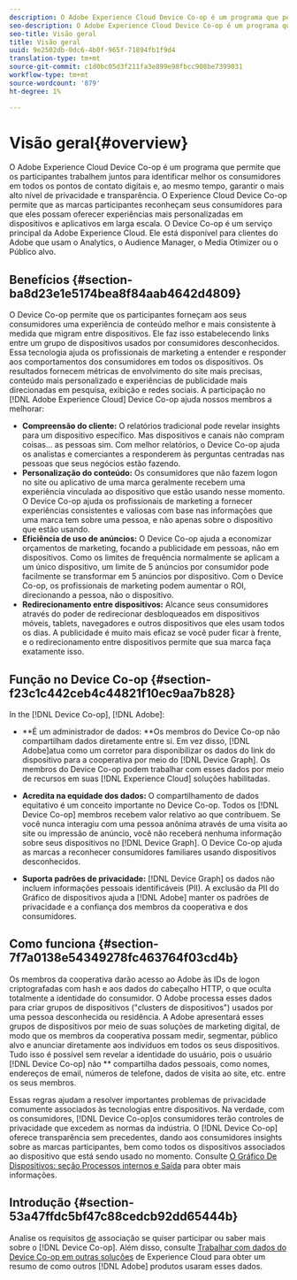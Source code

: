 ```yaml
---
description: O Adobe Experience Cloud Device Co-op é um programa que permite que os participantes trabalhem juntos para identificar melhor os consumidores em todos os pontos de contato digitais e, ao mesmo tempo, garantir o mais alto nível de privacidade e transparência. O Experience Cloud Device Co-op permite que as marcas participantes reconheçam seus consumidores para que eles possam oferecer experiências mais personalizadas em dispositivos e aplicativos em larga escala. O Device Co-op é um serviço principal da Adobe Experience Cloud. Ele está disponível para clientes do Adobe que usam o Analytics, o Audience Manager, o Media Otimizer ou o Público alvo.
seo-description: O Adobe Experience Cloud Device Co-op é um programa que permite que os participantes trabalhem juntos para identificar melhor os consumidores em todos os pontos de contato digitais e, ao mesmo tempo, garantir o mais alto nível de privacidade e transparência. O Experience Cloud Device Co-op permite que as marcas participantes reconheçam seus consumidores para que eles possam oferecer experiências mais personalizadas em dispositivos e aplicativos em larga escala. O Device Co-op é um serviço principal da Adobe Experience Cloud. Ele está disponível para clientes do Adobe que usam o Analytics, o Audience Manager, o Media Otimizer ou o Público alvo.
seo-title: Visão geral
title: Visão geral
uuid: 9e2502db-0dc6-4b0f-965f-71894fb1f9d4
translation-type: tm+mt
source-git-commit: c1d0bc05d3f211fa3e899e98fbcc908be7399031
workflow-type: tm+mt
source-wordcount: '879'
ht-degree: 1%

---
```



# Visão geral{#overview}

O Adobe Experience Cloud Device Co-op é um programa que permite que os participantes trabalhem juntos para identificar melhor os consumidores em todos os pontos de contato digitais e, ao mesmo tempo, garantir o mais alto nível de privacidade e transparência. O Experience Cloud Device Co-op permite que as marcas participantes reconheçam seus consumidores para que eles possam oferecer experiências mais personalizadas em dispositivos e aplicativos em larga escala. O Device Co-op é um serviço principal da Adobe Experience Cloud. Ele está disponível para clientes do Adobe que usam o Analytics, o Audience Manager, o Media Otimizer ou o Público alvo.

## Benefícios {#section-ba8d23e1e5174bea8f84aab4642d4809}

O Device Co-op permite que os participantes forneçam aos seus consumidores uma experiência de conteúdo melhor e mais consistente à medida que migram entre dispositivos. Ele faz isso estabelecendo links entre um grupo de dispositivos usados por consumidores desconhecidos. Essa tecnologia ajuda os profissionais de marketing a entender e responder aos comportamentos dos consumidores em todos os dispositivos. Os resultados fornecem métricas de envolvimento do site mais precisas, conteúdo mais personalizado e experiências de publicidade mais direcionadas em pesquisa, exibição e redes sociais. A participação no [!DNL Adobe Experience Cloud] Device Co-op ajuda nossos membros a melhorar:

* **Compreensão do cliente:** O relatórios tradicional pode revelar insights para um dispositivo específico. Mas dispositivos e canais não compram coisas... as pessoas sim. Com melhor relatórios, o Device Co-op ajuda os analistas e comerciantes a responderem às perguntas centradas nas pessoas que seus negócios estão fazendo.
* **Personalização do conteúdo:** Os consumidores que não fazem logon no site ou aplicativo de uma marca geralmente recebem uma experiência vinculada ao dispositivo que estão usando nesse momento. O Device Co-op ajuda os profissionais de marketing a fornecer experiências consistentes e valiosas com base nas informações que uma marca tem sobre uma pessoa, e não apenas sobre o dispositivo que estão usando.
* **Eficiência de uso de anúncios:** O Device Co-op ajuda a economizar orçamentos de marketing, focando a publicidade em pessoas, não em dispositivos. Como os limites de frequência normalmente se aplicam a um único dispositivo, um limite de 5 anúncios por consumidor pode facilmente se transformar em 5 anúncios por dispositivo. Com o Device Co-op, os profissionais de marketing podem aumentar o ROI, direcionando a pessoa, não o dispositivo.
* **Redirecionamento entre dispositivos:** Alcance seus consumidores através do poder de redirecionar desbloqueados em dispositivos móveis, tablets, navegadores e outros dispositivos que eles usam todos os dias. A publicidade é muito mais eficaz se você puder ficar à frente, e o redirecionamento entre dispositivos permite que sua marca faça exatamente isso.

<!--
we may not want to share info in this with customers who have not signed. Also, removed directory from S3.
<p>Download our white-paper, <a href="https://marketing-stage.adobe.com/resources/help/en_US/mcdc/downloads/what_to_expect.pdf" format="https" scope="external"> What to Expect from the Device Co-op</a> for more information. </p>
-->

## Função no Device Co-op {#section-f23c1c442ceb4c44821f10ec9aa7b828}

In the [!DNL Device Co-op], [!DNL Adobe]:

* **É um administrador de dados: **Os membros do Device Co-op não compartilham dados diretamente entre si. Em vez disso, [!DNL Adobe]atua como um corretor para disponibilizar os dados do link do dispositivo para a cooperativa por meio do [!DNL Device Graph]. Os membros do Device Co-op podem trabalhar com esses dados por meio de recursos em suas [!DNL Experience Cloud] soluções habilitadas.

* **Acredita na equidade dos dados:** O compartilhamento de dados equitativo é um conceito importante no Device Co-op. Todos os [!DNL Device Co-op] membros recebem valor relativo ao que contribuem. Se você nunca interagiu com uma pessoa anônima através de uma visita ao site ou impressão de anúncio, você não receberá nenhuma informação sobre seus dispositivos no [!DNL Device Graph]. O Device Co-op ajuda as marcas a reconhecer consumidores familiares usando dispositivos desconhecidos.

* **Suporta padrões de privacidade:** [!DNL Device Graph] os dados não incluem informações pessoais identificáveis (PII). A exclusão da PII do Gráfico de dispositivos ajuda a [!DNL Adobe] manter os padrões de privacidade e a confiança dos membros da cooperativa e dos consumidores.

## Como funciona {#section-7f7a0138e54349278fc463764f03cd4b}

Os membros da cooperativa darão acesso ao Adobe às IDs de logon criptografadas com hash e aos dados do cabeçalho HTTP, o que oculta totalmente a identidade do consumidor. O Adobe processa esses dados para criar grupos de dispositivos (&quot;clusters de dispositivos&quot;) usados por uma pessoa desconhecida ou residência. A Adobe apresentará esses grupos de dispositivos por meio de suas soluções de marketing digital, de modo que os membros da cooperativa possam medir, segmentar, público alvo e anunciar diretamente aos indivíduos em todos os seus dispositivos. Tudo isso é possível sem revelar a identidade do usuário, pois o usuário [!DNL Device Co-op] não ** compartilha dados pessoais, como nomes, endereços de email, números de telefone, dados de visita ao site, etc. entre os seus membros.

Essas regras ajudam a resolver importantes problemas de privacidade comumente associados às tecnologias entre dispositivos. Na verdade, com os consumidores, [!DNL Device Co-op]os consumidores terão controles de privacidade que excedem as normas da indústria. O [!DNL Device Co-op] oferece transparência sem precedentes, dando aos consumidores insights sobre as marcas participantes, bem como todos os dispositivos associados ao dispositivo que está sendo usado no momento. Consulte [O Gráfico De Dispositivos: seção Processos internos e Saída](../processes/links.md#concept-e9526af3476b478aab7c57b9ed0bab7c) para obter mais informações.

## Introdução {#section-53a47ffdc5bf47c88cedcb92dd65444b}

Analise os requisitos [de](../about/requirements.md#concept-31d3d165d22546afbedf023d32ad3a43) associação se quiser participar ou saber mais sobre o [!DNL Device Co-op]. Além disso, consulte [Trabalhar com dados do Device Co-op em outras soluções](../other-solutions/other-solutions.md#concept-46278a50cfca4e1ab83a3b35077a585f) de Experience Cloud para obter um resumo de como outros [!DNL Adobe] produtos usaram esses dados.
